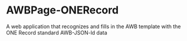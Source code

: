 # AWBPage-ONERecord
A web application that recognizes and fills in the AWB template with the ONE Record standard AWB-JSON-ld data

